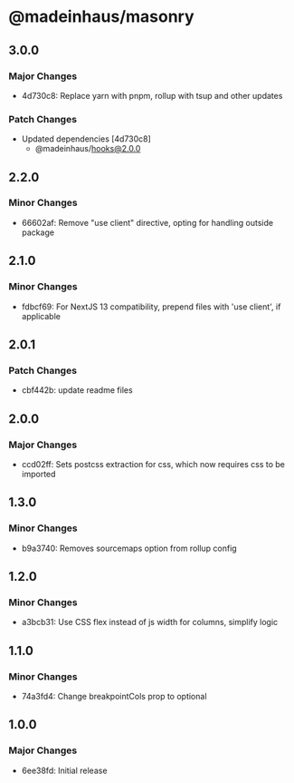# @madeinhaus/masonry

## 3.0.0

### Major Changes

- 4d730c8: Replace yarn with pnpm, rollup with tsup and other updates

### Patch Changes

- Updated dependencies [4d730c8]
    - @madeinhaus/hooks@2.0.0

## 2.2.0

### Minor Changes

- 66602af: Remove "use client" directive, opting for handling outside package

## 2.1.0

### Minor Changes

- fdbcf69: For NextJS 13 compatibility, prepend files with 'use client', if applicable

## 2.0.1

### Patch Changes

- cbf442b: update readme files

## 2.0.0

### Major Changes

- ccd02ff: Sets postcss extraction for css, which now requires css to be imported

## 1.3.0

### Minor Changes

- b9a3740: Removes sourcemaps option from rollup config

## 1.2.0

### Minor Changes

- a3bcb31: Use CSS flex instead of js width for columns, simplify logic

## 1.1.0

### Minor Changes

- 74a3fd4: Change breakpointCols prop to optional

## 1.0.0

### Major Changes

- 6ee38fd: Initial release
